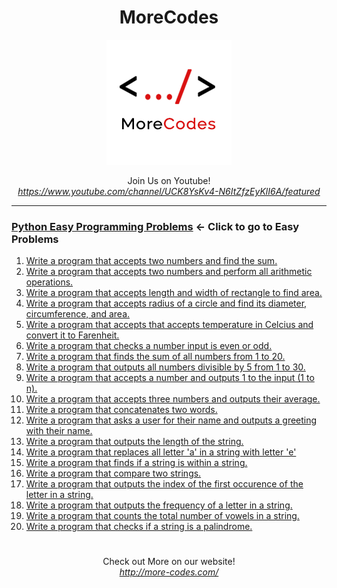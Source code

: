 <h1 align="center">MoreCodes</h1>
<p align="center"> 
  <img src="/morecodescir.png"/>
</p>

<p align="center">
Join Us on Youtube! <br/>
<i><u>https://www.youtube.com/channel/UCK8YsKv4-N6ItZfzEyKlI6A/featured</u></i>
</p>

- - - -
### [Python Easy Programming Problems](../Easy%20Problems/) <- Click to go to Easy Problems

1. <a href="https://github.com/ArjunAranetaCodes/MoreCodes-Go/blob/master/Easy%20Problems/problem1.py" target="_blank">Write a program that accepts two numbers and find the sum.</a>
2. <a href="https://github.com/ArjunAranetaCodes/MoreCodes-Go/blob/master/Easy%20Problems/problem2.py" target="_blank">Write a program that accepts two numbers and perform all arithmetic operations.</a>
3. <a href="https://github.com/ArjunAranetaCodes/MoreCodes-Go/blob/master/Easy%20Problems/problem3.py" target="_blank">Write a program that accepts length and width of rectangle to find area.</a>
4. <a href="https://github.com/ArjunAranetaCodes/MoreCodes-Go/blob/master/Easy%20Problems/problem4.py" target="_blank">Write a program that accepts radius of a circle and find its diameter, circumference, and area.</a>
5. <a href="https://github.com/ArjunAranetaCodes/MoreCodes-Go/blob/master/Easy%20Problems/problem5.py" target="_blank">Write a program that accepts that accepts temperature in Celcius and convert it to Farenheit.</a>
6. <a href="https://github.com/ArjunAranetaCodes/MoreCodes-Go/blob/master/Easy%20Problems/problem6.py" target="_blank">Write a program that checks a number input is even or odd.</a>
7. <a href="https://github.com/ArjunAranetaCodes/MoreCodes-Go/blob/master/Easy%20Problems/problem7.py" target="_blank">Write a program that finds the sum of all numbers from 1 to 20.</a>
8. <a href="https://github.com/ArjunAranetaCodes/MoreCodes-Go/blob/master/Easy%20Problems/problem8.py" target="_blank">Write a program that outputs all numbers divisible by 5 from 1 to 30.</a>
9. <a href="https://github.com/ArjunAranetaCodes/MoreCodes-Go/blob/master/Easy%20Problems/problem9.py" target="_blank">Write a program that accepts a number and outputs 1 to the input (1 to n).</a>
10. <a href="https://github.com/ArjunAranetaCodes/MoreCodes-Go/blob/master/Easy%20Problems/problem10.py" target="_blank">Write a program that accepts three numbers and outputs their average.</a>
11. <a href="https://github.com/ArjunAranetaCodes/MoreCodes-Go/blob/master/Easy%20Problems/problem11.py" target="_blank">Write a program that concatenates two words.</a>
12. <a href="https://github.com/ArjunAranetaCodes/MoreCodes-Go/blob/master/Easy%20Problems/problem12.py" target="_blank">Write a program that asks a user for their name and outputs a greeting with their name.</a>
13. <a href="https://github.com/ArjunAranetaCodes/MoreCodes-Go/blob/master/Easy%20Problems/problem13.py" target="_blank">Write a program that outputs the length of the string.</a>
14. <a href="https://github.com/ArjunAranetaCodes/MoreCodes-Go/blob/master/Easy%20Problems/problem14.py" target="_blank">Write a program that replaces all letter 'a' in a string with letter 'e'</a>
15. <a href="https://github.com/ArjunAranetaCodes/MoreCodes-Go/blob/master/Easy%20Problems/problem15.py" target="_blank">Write a program that finds if a string is within a string.</a>
16. <a href="https://github.com/ArjunAranetaCodes/MoreCodes-Go/blob/master/Easy%20Problems/problem16.py" target="_blank">Write a program that compare two strings.</a>
17. <a href="https://github.com/ArjunAranetaCodes/MoreCodes-Go/blob/master/Easy%20Problems/problem17.py" target="_blank">Write a program that outputs the index of the first occurence of the letter in a string.</a>
18. <a href="https://github.com/ArjunAranetaCodes/MoreCodes-Go/blob/master/Easy%20Problems/problem18.py" target="_blank">Write a program that outputs the frequency of a letter in a string.</a>
19. <a href="https://github.com/ArjunAranetaCodes/MoreCodes-Go/blob/master/Easy%20Problems/problem19.py" target="_blank">Write a program that counts the total number of vowels in a string.</a>
20. <a href="https://github.com/ArjunAranetaCodes/MoreCodes-Go/blob/master/Easy%20Problems/problem20.py" target="_blank">Write a program that checks if a string is a palindrome.</a>

#

<p align="center">
Check out More on our website! <br/>
<i><u>http://more-codes.com/</u></i>
</p>

